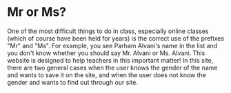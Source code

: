 # Mr or Ms?

One of the most difficult things to do in class, especially online classes (which of course have been held for years) is the correct use of the prefixes "Mr" and "Ms". 
For example, you see Parham Alvani's name in the list and you don't know whether you should say Mr. Alvani or Ms. Alvani. This website is designed to help teachers in this important matter! 
In this site, there are two general cases when the user knows the gender of the name and wants to save it on the site, and when the user does not know the gender and wants to find out through our site.
